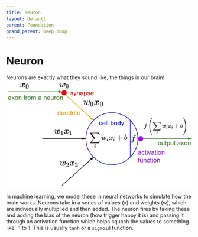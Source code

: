 ```yaml
---
title: Neuron
layout: default
parent: Foundation
grand_parent: beep boop
---
```


# Neuron

Neurons are exactly what they sound like, the things in our brain!
![Diagram of a neuron](./neuron_model.jpeg)

In machine learning, we model these in neural networks to simulate how the brain works. Neurons take in a series of values (x) and weights (w), which are individually multiplied and then added. The neuron fires by taking these and adding the bias of the neuron (how trigger happy it is) and passing it through an activation function which helps squash the values to something like -1 to 1. This is usually `tanh` or a `sigmoid` function.
